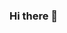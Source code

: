 ### Hi there 👋

<!--
**cegomezpy/cegomezpy** is a ✨ _special_ ✨ repository because its `README.md` (this file) appears on your GitHub profile.

Here are some ideas to get you started:

- 🔭 I’m currently working on DollarCu
- 🌱 I’m currently learning ReactJs
- 💬 Ask me about Python, Django
- 📫 How to reach me: cegomezpy@gmail.com
